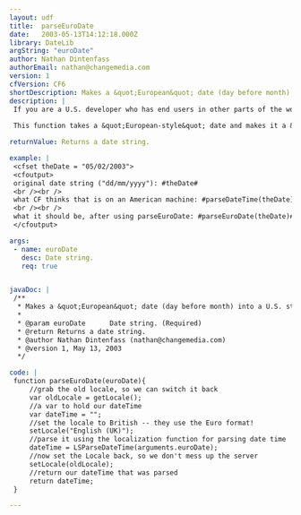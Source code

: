 ```yaml
---
layout: udf
title:  parseEuroDate
date:   2003-05-13T14:12:18.000Z
library: DateLib
argString: "euroDate"
author: Nathan Dintenfass
authorEmail: nathan@changemedia.com
version: 1
cfVersion: CF6
shortDescription: Makes a &quot;European&quot; date (day before month) into a U.S. style date.
description: |
 If you are a U.S. developer who has end users in other parts of the world, you may have run into the fact that they write dates with the day before the month, whereas Americans write the month before the day.
 
 This function takes a &quot;European-style&quot; date and makes it a &quot;U.S.-style&quot; dateTime string.

returnValue: Returns a date string.

example: |
 <cfset theDate = "05/02/2003">
 <cfoutput>
 original date string ("dd/mm/yyyy"): #theDate#
 <br /><br />
 what CF thinks that is on an American machine: #parseDateTime(theDate)#
 <br /><br />
 what it should be, after using parseEuroDate: #parseEuroDate(theDate)#
 </cfoutput>

args:
 - name: euroDate
   desc: Date string.
   req: true


javaDoc: |
 /**
  * Makes a &quot;European&quot; date (day before month) into a U.S. style date.
  * 
  * @param euroDate      Date string. (Required)
  * @return Returns a date string. 
  * @author Nathan Dintenfass (nathan@changemedia.com) 
  * @version 1, May 13, 2003 
  */

code: |
 function parseEuroDate(euroDate){
     //grab the old locale, so we can switch it back
     var oldLocale = getLocale();
     //a var to hold our dateTime
     var dateTime = "";
     //set the locale to British -- they use the Euro format!
     setLocale("English (UK)");
     //parse it using the localization function for parsing date time
     dateTime = LSParseDateTime(arguments.euroDate);
     //now set the Locale back, so we don't mess up the server
     setLocale(oldLocale);
     //return our dateTime that was parsed
     return dateTime;
 }

---
```


